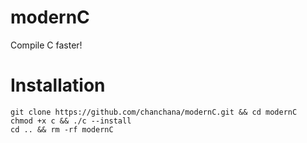 # modernC
Compile C faster!

# Installation
```shell
git clone https://github.com/chanchana/modernC.git && cd modernC
chmod +x c && ./c --install
cd .. && rm -rf modernC
```
